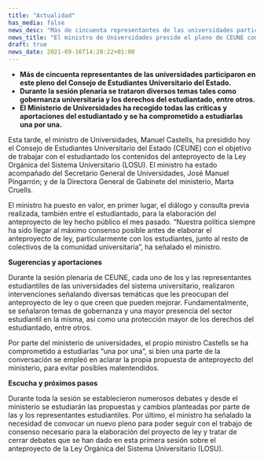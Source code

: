 ```yaml
---
title: "Actualidad"
has_media: false
news_desc: "Más de cincuenta representantes de las universidades participaron en este pleno del Consejo de Estudiantes Universitario del Estado. Durante la sesión plenaria se trataron diversos temas tales como gobernanza universitaria y los derechos del estudiantado, entre otros. El Ministerio de Universidades ha recogido todas las críticas y aportaciones del estudiantado y se ha comprometido a estudiarlas una por una."
news_title: "El ministro de Universidades preside el pleno de CEUNE con el objetivo de trabajar el anteproyecto de la Ley Orgánica del Sistema Universitario (LOSU) con el estudiantado"
draft: true
news_date: 2021-09-16T14:20:22+01:00
---
```

<ul>
<li><b>M&aacute;s de cincuenta representantes de las universidades participaron en este pleno del Consejo de Estudiantes Universitario del Estado.</b></li>
<li><b>Durante la sesi&oacute;n plenaria se trataron diversos temas tales como gobernanza universitaria y los derechos del estudiantado, entre otros.</b></li>
<li><b>El Ministerio de Universidades ha recogido todas las cr&iacute;ticas y aportaciones del estudiantado y se ha comprometido a estudiarlas una por una.</b></li>
</ul>
<p>Esta tarde, el ministro de Universidades, Manuel Castells, ha presidido hoy el Consejo de Estudiantes Universitario del Estado (CEUNE) con el objetivo de trabajar con el estudiantado los contenidos del anteproyecto de la Ley Org&aacute;nica del Sistema Universitario (LOSU). El ministro ha estado acompa&ntilde;ado del Secretario General de Universidades, Jos&eacute; Manuel Pingarr&oacute;n; y de la Directora General de Gabinete del ministerio, Marta Cruells.</p>
<p>El ministro ha puesto en valor, en primer lugar, el di&aacute;logo y consulta previa realizada, tambi&eacute;n entre el estudiantado, para la elaboraci&oacute;n del anteproyecto de ley hecho p&uacute;blico el mes pasado. &ldquo;Nuestra pol&iacute;tica siempre ha sido llegar al m&aacute;ximo consenso posible antes de elaborar el anteproyecto de ley, particularmente con los estudiantes, junto al resto de colectivos de la comunidad universitaria&rdquo;, ha se&ntilde;alado el ministro.</p>
<p><b>Sugerencias y aportaciones</b></p>
<p>Durante la sesi&oacute;n plenaria de CEUNE, cada uno de los y las representantes estudiantiles de las universidades del sistema universitario, realizaron intervenciones se&ntilde;alando diversas tem&aacute;ticas que les preocupan del anteproyecto de ley o que creen que pueden mejorar. Fundamentalmente, se se&ntilde;alaron temas de gobernanza y una mayor presencia del sector estudiantil en la misma, as&iacute; como una protecci&oacute;n mayor de los derechos del estudiantado, entre otros.</p>
<p>Por parte del ministerio de universidades, el propio ministro Castells se ha comprometido a estudiarlas &ldquo;una por una&rdquo;, si bien una parte de la conversaci&oacute;n se emple&oacute; en aclarar la propia propuesta de anteproyecto del ministerio, para evitar posibles malentendidos.</p>
<p><b>Escucha y pr&oacute;ximos pasos</b></p>
<p>Durante toda la sesi&oacute;n se establecieron numerosos debates y desde el ministerio se estudiar&aacute;n las propuestas y cambios planteadas por parte de las y los representantes estudiantiles. Por &uacute;ltimo, el ministro ha se&ntilde;alado la necesidad de convocar un nuevo pleno para poder seguir con el trabajo de consenso necesario para la elaboraci&oacute;n del proyecto de ley y tratar de cerrar debates que se han dado en esta primera sesi&oacute;n sobre el anteproyecto de la Ley Org&aacute;nica del Sistema Universitario (LOSU).</p>